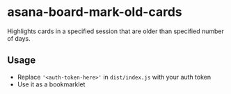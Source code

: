 # asana-board-mark-old-cards

Highlights cards in a specified session that are older than specified number of days.

## Usage
 - Replace `'<auth-token-here>'` in `dist/index.js` with your auth token 
 - Use it as a bookmarklet
